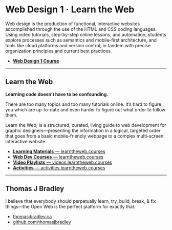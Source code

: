 # Web Design 1 · Learn the Web

Web design is the production of functional, interactive websites 
accomplished through the use of the HTML and CSS coding languages. Using
 video tutorials, step-by-step online lessons, and automation, students 
explore processes such as semantics and mobile-first architecture, and 
tools like cloud platforms and version control, in tandem with precise 
organization principles and current best practices.

- [**Web Design 1 Course**](https://learntheweb.courses/courses/web-design-1/)

---

## Learn the Web

**Learning code doesn’t have to be confounding.**

There are too many topics and too many tutorials online. It’s hard to figure 
you which are up-to-date and even harder to figure out what order to 
follow them.

Learn the Web, is a structured, curated, living guide to web development for graphic 
designers—presenting the information in a logical, targeted order that 
goes from a basic mobile-friendly webpage to a complex multi-screen 
interactive website.

- [**Learning Materials** — learntheweb.courses](https://learntheweb.courses/topics/)
- [**Web Dev Courses** — learntheweb.courses](https://learntheweb.courses/courses/)
- [**Video Playlists** — videos.learntheweb.courses](https://videos.learntheweb.courses/)
- [**Activities** — activities.learntheweb.courses](https://learntheweb.courses/activities/)

---

## Thomas J Bradley

I believe that everybody should perpetually learn, try, build, break, 
& fix things—the Open Web is the perfect platform for exactly that.

- [thomasjbradley.ca](https://thomasjbradley.ca/)
- [github.com/thomasjbradley](https://github.com/thomasjbradley)

